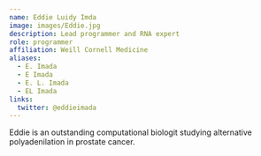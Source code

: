 ```yaml
---
name: Eddie Luidy Imda
image: images/Eddie.jpg
description: Lead programmer and RNA expert
role: programmer
affiliation: Weill Cornell Medicine
aliases:
  - E. Imada
  - E Imada
  - E. L. Imada
  - EL Imada
links:
  twitter: @eddieimada
---
```


Eddie is an outstanding computational biologit studying alternative polyadenilation in prostate cancer.